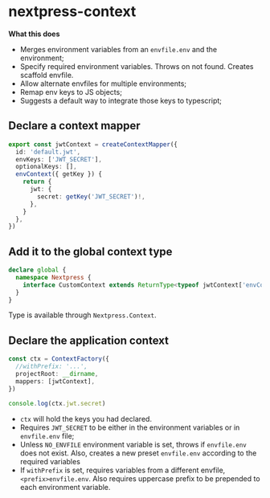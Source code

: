 # nextpress-context

**What this does**

  - Merges environment variables from an `envfile.env` and the environment;
  - Specify required environment variables. Throws on not found. Creates scaffold envfile.
  - Allow alternate envfiles for multiple environments;
  - Remap env keys to JS objects;
  - Suggests a default way to integrate those keys to typescript;

## Declare a context mapper

```ts
export const jwtContext = createContextMapper({
  id: 'default.jwt',
  envKeys: ['JWT_SECRET'],
  optionalKeys: [],
  envContext({ getKey }) {
    return {
      jwt: {
        secret: getKey('JWT_SECRET')!,
      },
    }
  },
})
```

## Add it to the global context type

```ts
declare global {
  namespace Nextpress {
    interface CustomContext extends ReturnType<typeof jwtContext['envContext']> {}
  }
}
```

Type is available through `Nextpress.Context`.

## Declare the application context

```ts
const ctx = ContextFactory({
  //withPrefix: '...',
  projectRoot: __dirname,
  mappers: [jwtContext],
})

console.log(ctx.jwt.secret)
```

- `ctx` will hold the keys you had declared.
- Requires `JWT_SECRET` to be either in the environment variables or in `envfile.env` file;
- Unless `NO_ENVFILE` environment variable is set, throws
  if `envfile.env` does not exist. Also, creates a new preset `envfile.env` according to the required variables
- If `withPrefix` is set, requires variables from a different envfile, `<prefix>envfile.env`. Also requires uppercase prefix to be prepended to each environment variable.
